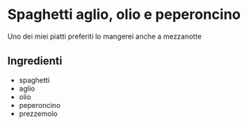 # Spaghetti aglio, olio e peperoncino

Uno dei miei piatti preferiti lo mangerei anche a mezzanotte

## Ingredienti
* spaghetti
* aglio 
* olio
* peperoncino
* prezzemolo
